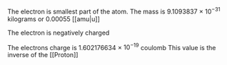 The electron is smallest part of the atom. The mass is 9.1093837 × $10^{-31}$ kilograms or 0.00055 [[amu|u]]

The electron is negatively charged

The electrons charge is 1.602176634 × $10^{-19}$ coulomb
This value is the inverse of the [[Proton]] 

